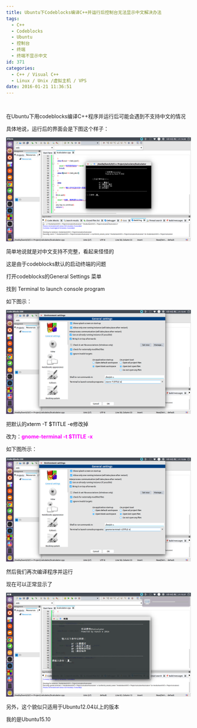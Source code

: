 ```yaml
---
title: Ubuntu下Codeblocks编译C++并运行后控制台无法显示中文解决办法
tags:
  - C++
  - Codeblocks
  - Ubuntu
  - 控制台
  - 终端
  - 终端不显示中文
id: 371
categories:
  - C++ / Visual C++
  - Linux / Unix /虚拟主机 / VPS
date: 2016-01-21 11:36:51
---
```


&nbsp;

在Ubuntu下用codeblocks编译C++程序并运行后可能会遇到不支持中文的情况

具体地说，运行后的界面会是下图这个样子：

![CB_TERMINAL_PROBLEM (4)](https://raw.githubusercontent.com/ankanch/blog/master/images/wp-content/uploads/2016/01/CB_TERMINAL_PROBLEM-4.png)

简单地说就是对中文支持不完整，看起来怪怪的

这是由于codeblocks默认的启动终端的问题

打开codeblocks的General Settings 菜单

找到 Terminal to launch console program

如下图示：

![CB_TERMINAL_PROBLEM (3)](https://raw.githubusercontent.com/ankanch/blog/master/images/wp-content/uploads/2016/01/CB_TERMINAL_PROBLEM-3.png)

把默认的<span style="color: #000000;">xterm -T $TITLE -e</span>修改掉

改为：**<span style="color: #ff00ff;">gnome-terminal -t $TITLE -x</span>**

如下图所示：

[![CB_TERMINAL_PROBLEM (1)](https://raw.githubusercontent.com/ankanch/blog/master/images/wp-content/uploads/2016/01/CB_TERMINAL_PROBLEM-1.png)](https://raw.githubusercontent.com/ankanch/blog/master/images/wp-content/uploads/2016/01/CB_TERMINAL_PROBLEM-1.png)

然后我们再次编译程序并运行

现在可以正常显示了

[![CB_TERMINAL_PROBLEM (2)](https://raw.githubusercontent.com/ankanch/blog/master/images/wp-content/uploads/2016/01/CB_TERMINAL_PROBLEM-2.png)](https://raw.githubusercontent.com/ankanch/blog/master/images/wp-content/uploads/2016/01/CB_TERMINAL_PROBLEM-2.png)

另外，这个貌似只适用于Ubuntu12.04以上的版本

我的是Ubuntu15.10

[
](https://raw.githubusercontent.com/ankanch/blog/master/images/wp-content/uploads/2016/01/CB_TERMINAL_PROBLEM-3.png)